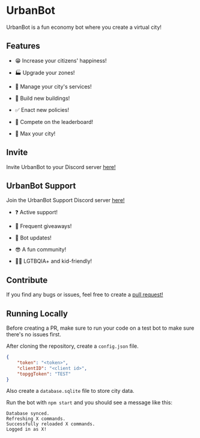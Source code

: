 # UrbanBot

UrbanBot is a fun economy bot where you create a virtual city!

## Features

- 😁 Increase your citizens' happiness!

- 🏭 Upgrade your zones!

- 🚌 Manage your city's services!

- 🏥 Build new buildings!

- ✅ Enact new policies!

- 👑 Compete on the leaderboard!

- 💪 Max your city!

## Invite

Invite UrbanBot to your Discord server [here!](https://discord.com/oauth2/authorize?client_id=1025198176547909693&scope=bot&permissions=274877959168)

## UrbanBot Support

Join the UrbanBot Support Discord server [here!](https://discord.gg/XuZNNJbf4U)

- ❓ Active support!

- 🎁 Frequent giveaways!

- 📣 Bot updates!

- 😎 A fun community!

- 🏳️‍🌈 LGTBQIA+ and kid-friendly!

## Contribute

If you find any bugs or issues, feel free to create a [pull request!](https://github.com/TacoSnack/UrbanBot/pulls)

## Running Locally

Before creating a PR, make sure to run your code on a test bot to make sure there's no issues first.

After cloning the repository, create a `config.json` file.

```json
{
    "token": "<token>",
    "clientID": "<client id>",
    "topggToken": "TEST"
}
```

Also create a `database.sqlite` file to store city data.

Run the bot with `npm start` and you should see a message like this:

```
Database synced.
Refreshing X commands.
Successfully reloaded X commands.
Logged in as X!
```